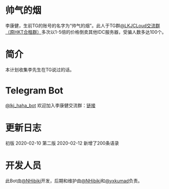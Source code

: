 # 帅气的烟
李康健，生前TG的账号的名字为“帅气的烟"。此人于TG群[@LKJCLoud交流群（原HKT合租群）](https://t.me/hkthzq)多次以1-5倍的价格倒卖其他IDC服务器，受骗人数多达100个。

# 简介
本计划收集李先生在TG说过的话。

# Telegram Bot
[@lkj_haha_bot](https://t.me/lkj_haha_bot)
欢迎加入李康健交流群：[链接](https://t.me/lkjcloud)

# 更新日志
初版 2020-02-10
第二版 2020-02-12
新增了200条语录


# 开发人员
此Bot由[@NHibiki](https://t.me/NHibiki)开发，后期和维护由[@NHibiki](https://t.me/NHibiki)和[@yxkumad](https://t.me/yxkumad)负责。
